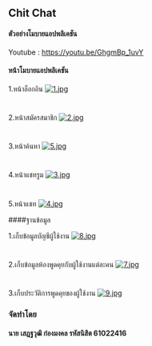 ## Chit Chat
#### ตัวอย่างโมบายแอปพลิเคชัน

Youtube : https://youtu.be/GhgmBp_1uvY

#### หน้าโมบายแอปพลิเคชัน

1.หน้าล็อกอิน
[![1.jpg](https://i.postimg.cc/V67BRvVy/1.jpg)](https://postimg.cc/Q9TTN8DS)
#
2.หน้าสมัครสมาชิก
[![2.jpg](https://i.postimg.cc/QCHgnD2F/2.jpg)](https://postimg.cc/n9fQCycx)
#
3.หน้าค้นหา
[![5.jpg](https://i.postimg.cc/jjYThQWf/5.jpg)](https://postimg.cc/874xpvmk)
#
4.หน้าแชทรูม
[![3.jpg](https://i.postimg.cc/yYW76N4D/3.jpg)](https://postimg.cc/BXWrM4v3)
#
5.หน้าแชท
[![4.jpg](https://i.postimg.cc/VLTmJcmD/4.jpg)](https://postimg.cc/3dgPqVyv)

####ฐานข้อมูล

1.เก็บข้อมูลบัญชีผู้ใช้งาน
[![8.jpg](https://i.postimg.cc/5NMNgVZy/8.jpg)](https://postimg.cc/vD3s8p8w)
#
2.เก็บข้อมูลห้องพูดคุยกับผู้ใช้งานแต่ละคน
[![7.jpg](https://i.postimg.cc/xds2Srxv/7.jpg)](https://postimg.cc/TyWSrsX1)
#
3.เก็บประวัติการพูดคุยของผู้ใช้งาน
[![9.jpg](https://i.postimg.cc/sxm857kp/9.jpg)](https://postimg.cc/BP8M0LQ6)

### จัดทำโดย
#### นาย เสฎฐวุฒิ ก๋องมงคล รหัสนิสิต 61022416
 
